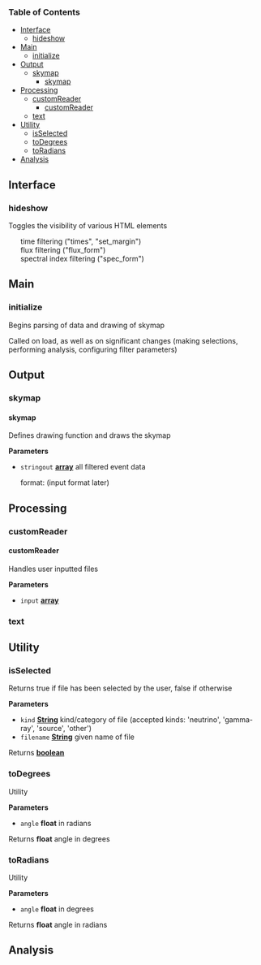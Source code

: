 <!-- Generated by documentation.js. Update this documentation by updating the source code. -->

### Table of Contents

-   [Interface](#interface)
    -   [hideshow](#hideshow)
-   [Main](#main)
    -   [initialize](#initialize)
-   [Output](#output)
    -   [skymap](#skymap)
        -   [skymap](#skymap-1)
-   [Processing](#processing)
    -   [customReader](#customreader)
        -   [customReader](#customreader-1)
    -   [text](#text)
-   [Utility](#utility)
    -   [isSelected](#isselected)
    -   [toDegrees](#todegrees)
    -   [toRadians](#toradians)
-   [Analysis](#analysis)

## Interface

### hideshow

Toggles the visibility of various HTML elements

<ul style="list-style: none;">
 <li> time filtering ("times", "set_margin")
 <li> flux filtering ("flux_form")
 <li> spectral index filtering ("spec_form")
</ul>

## Main

### initialize

Begins parsing of data and drawing of skymap <p>
Called on load, as well as on significant changes (making selections, performing analysis, configuring filter parameters)

## Output

### skymap

#### skymap

Defines drawing function and draws the skymap

**Parameters**

-   `stringout` **[array](https://developer.mozilla.org/docs/Web/JavaScript/Reference/Global_Objects/Array)** all filtered event data<p> format: (input format later)

## Processing

### customReader

#### customReader

Handles user inputted files

**Parameters**

-   `input` **[array](https://developer.mozilla.org/docs/Web/JavaScript/Reference/Global_Objects/Array)** 

### text

## Utility

### isSelected

Returns true if file has been selected by the user, false if otherwise

**Parameters**

-   `kind` **[String](https://developer.mozilla.org/docs/Web/JavaScript/Reference/Global_Objects/String)** kind/category of file (accepted kinds: 'neutrino', 'gamma-ray', 'source', 'other')
-   `filename` **[String](https://developer.mozilla.org/docs/Web/JavaScript/Reference/Global_Objects/String)** given name of file

Returns **[boolean](https://developer.mozilla.org/docs/Web/JavaScript/Reference/Global_Objects/Boolean)** 

### toDegrees

Utility

**Parameters**

-   `angle` **float** in radians

Returns **float** angle in degrees

### toRadians

Utility

**Parameters**

-   `angle` **float** in degrees

Returns **float** angle in radians

## Analysis
